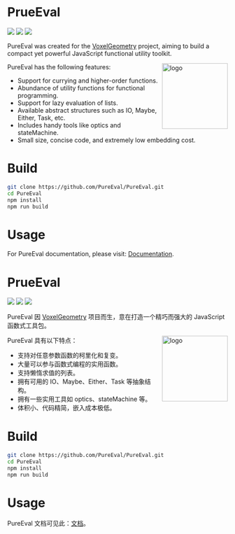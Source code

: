 # PrueEval

[![](https://img.shields.io/badge/License-GPL-green)](https://github.com/Lampese/PureEval/blob/main/LICENSE) ![](https://img.shields.io/badge/version-v2.3-red) [![](https://img.shields.io/badge/npm-pureeval-blue.svg)](https://www.npmjs.com/pureeval)

PureEval was created for the [VoxelGeometry](https://github.com/CAIMEOX/VoxelGeometry) project, aiming to build a compact yet powerful JavaScript functional utility toolkit.

PureEval has the following features:
<img align="right" src="https://raw.githubusercontent.com/PureEval/PureEval/main/logo.svg" height="150px" alt="logo">

- Support for currying and higher-order functions.
- Abundance of utility functions for functional programming.
- Support for lazy evaluation of lists.
- Available abstract structures such as IO, Maybe, Either, Task, etc.
- Includes handy tools like optics and stateMachine.
- Small size, concise code, and extremely low embedding cost.

# Build

```bash
git clone https://github.com/PureEval/PureEval.git
cd PureEval
npm install
npm run build
```

# Usage

For PureEval documentation, please visit: [Documentation](https://pureeval.org).

# PrueEval

[![](https://img.shields.io/badge/License-GPL-green)](https://github.com/Lampese/PureEval/blob/main/LICENSE) ![](https://img.shields.io/badge/version-v2.3-red) [![](https://img.shields.io/badge/npm-pureeval-blue.svg)](https://www.npmjs.com/pureeval)

PureEval 因 [VoxelGeometry](https://github.com/CAIMEOX/VoxelGeometry) 项目而生，意在打造一个精巧而强大的 JavaScript 函数式工具包。

PureEval 具有以下特点：
<img align="right" src="https://raw.githubusercontent.com/PureEval/PureEval/main/logo.svg" height="150px" alt="logo">

- 支持对任意参数函数的柯里化和复变。
- 大量可以参与函数式编程的实用函数。
- 支持懒惰求值的列表。
- 拥有可用的 IO、Maybe、Either、Task 等抽象结构。
- 拥有一些实用工具如 optics、stateMachine 等。
- 体积小、代码精简，嵌入成本极低。

# Build

```bash
git clone https://github.com/PureEval/PureEval.git
cd PureEval
npm install
npm run build
```

# Usage

PureEval 文档可见此：[文档](https://pureeval.org)。
